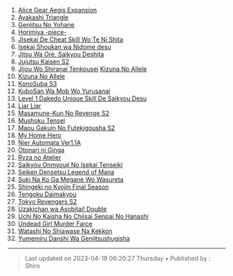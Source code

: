 <!-- Ini merupakan format bawaan khusus website kuhaku.id, mengubah format mungkin tidak dapat ditampilkan dengan baik pada website. -->

<!-- List anime -->
1. [Alice Gear Aegis Expansion](https://db.shirozone.workers.dev/0:/[1080P]%20ANIME%20ONGOING/[kuhaku.id]%20Alice%20Gear%20Aegis%20Expansion/ "Alice Gear Aegis Expansion")
2. [Ayakashi Triangle](https://db.shirozone.workers.dev/0:/[1080P]%20ANIME%20ONGOING/[kuhaku.id]%20Ayakashi%20Triangle/ "Ayakashi Triangle")
3. [Genjitsu No Yohane](https://db.shirozone.workers.dev/0:/[1080P]%20ANIME%20ONGOING/[kuhaku.id]%20Genjitsu%20No%20Yohane%20Sunshine%20In%20The%20Mirror/ "Genjitsu No Yohane")
4. [Horimiya -piece-](https://db.shirozone.workers.dev/0:/[1080P]%20ANIME%20ONGOING/[kuhaku.id]%20Horimiya%20-piece-/ "Horimiya -piece-")
6. [JIsekai De Cheat Skill Wo Te Ni Shita](https://db.shirozone.workers.dev/0:/[1080P]%20ANIME%20ONGOING/[kuhaku.id]%20Isekai%20De%20Cheat%20Skill%20Wo%20Te%20Ni%20Shita%20Ore%20Wa%20%20Genjitsu%20Sekai%20Wo%20Mo%20Musou%20Suru%20-%20Level%20Up%20Wa%20Jinsei%20Wo%20Kaeta/ "JIsekai De Cheat Skill Wo Te Ni Shita")
8. [Isekai Shoukan wa Nidome desu](https://db.shirozone.workers.dev/0:/[1080P]%20ANIME%20ONGOING/[kuhaku.id]%20Isekai%20Shoukan%20wa%20Nidome%20desu/ "Isekai Shoukan wa Nidome desu")
9. [Jitsu Wa Ore, Saikyou Deshita](https://db.shirozone.workers.dev/0:/[1080P]%20ANIME%20ONGOING/[kuhaku.id]%20Jitsu%20Wa%20Ore,%20Saikyou%20Deshita/ "Jitsu Wa Ore, Saikyou Deshita")
10. [Jujutsu Kaisen S2](https://db.shirozone.workers.dev/0:/[1080P]%20ANIME%20ONGOING/[kuhaku.id]%20Jujutsu%20Kaisen%20S2/ "Jujutsu Kaisen S2")
11. [Jijou Wo Shiranai Tenkousei](https://db.shirozone.workers.dev/0:/[1080P]%20ANIME%20ONGOING/[kuhaku.id]%20Jijou%20Wo%20Shiranai%20Tenkousei%20Ga%20Guigui%20Kuru/ "Jijou Wo Shiranai Tenkousei")
 [Kizuna No Allele](https://db.shirozone.workers.dev/0:/[1080P]%20ANIME%20ONGOING/[kuhaku.id]%20Kizuna%20No%20Allele/ "Kizuna No Allele")
14. [Kizuna No Allele](https://db.shirozone.workers.dev/0:/[1080P]%20ANIME%20ONGOING/[kuhaku.id]%20Kizuna%20No%20Allele/ "Kizuna No Allele")
15. [KonoSuba S3](https://db.shirozone.workers.dev/0:/[1080P]%20ANIME%20ONGOING/[kuhaku.id]%20Kono%20Subarashii%20Sekai%20ni%20Shukufuku%20wo!%20S3/ "KonoSuba S3")
16. [KuboSan Wa Mob Wo Yurusanai](https://db.shirozone.workers.dev/0:/[1080P]%20ANIME%20ONGOING/[kuhaku.id]%20Kubo-San%20Wa%20Mob%20Wo%20Yurusanai/ "KuboSan Wa Mob Wo Yurusanai")
17. [Level 1 Dakedo Unique Skill De Saikyou Desu](https://db.shirozone.workers.dev/0:/[1080P]%20ANIME%20ONGOING/[kuhaku.id]%20Level%201%20Dakedo%20Unique%20Skill%20De%20Saikyou%20Desu/ "Level 1 Dakedo Unique Skill De Saikyou Desu")
18. [Liar Liar](https://db.shirozone.workers.dev/0:/[1080P]%20ANIME%20ONGOING/[kuhaku.id]%20Liar%20Liar/ "Liar Liar")
19. [Masamune-Kun No Revenge S2](https://db.shirozone.workers.dev/0:/[1080P]%20ANIME%20ONGOING/[kuhaku.id]%20Masamune-Kun%20No%20Revenge%20S2/ " Masamune-Kun No Revenge S2")
20. [Mushoku Tensei](https://db.shirozone.workers.dev/0:/[1080P]%20ANIME%20ONGOING/[kuhaku.id]%20Mushoku%20Tensei%20S2/ " Mushoku Tensei")
21. [Maou Gakuin No Futekigousha S2](https://db.shirozone.workers.dev/0:/[1080P]%20ANIME%20ONGOING/[kuhaku.id]%20Maou%20Gakuin%20No%20Futekigousha%20S2/ "Maou Gakuin No Futekigousha S2")
22. [My Home Hero](https://db.shirozone.workers.dev/0:/[1080P]%20ANIME%20ONGOING/[kuhaku.id]%20My%20Home%20Hero/ "My Home Hero")
23. [Nier Automata Ver1.1A](https://db.shirozone.workers.dev/0:/[1080P]%20ANIME%20ONGOING/[kuhaku.id]%20Nier%20Automata%20Ver1.1A/ "Nier Automata Ver1.1A")
24. [Otonari ni Ginga](https://db.shirozone.workers.dev/0:/[1080P]%20ANIME%20ONGOING/[kuhaku.id]%20Otonari%20ni%20Ginga/ "Otonari ni Ginga")
25. [Ryza no Atelier](https://db.shirozone.workers.dev/0:/[1080P]%20ANIME%20ONGOING/[kuhaku.id]%20Ryza%20no%20Atelier/ "Ryza no Atelier")
26. [Saikyou Onmyouji No Isekai Tenseiki](https://db.shirozone.workers.dev/0:/[1080P]%20ANIME%20ONGOING/[kuhaku.id]%20Saikyou%20Onmyouji%20No%20Isekai%20Tenseiki/ "Saikyou Onmyouji No Isekai Tenseiki")
27. [Seiken Densetsu Legend of Mana](https://db.shirozone.workers.dev/0:/[1080P]%20ANIME%20ONGOING/[kuhaku.id]%20Seiken%20Densetsu%20Legend%20of%20Mana%20-%20The%20Teardrop%20Crystal/ "Seiken Densetsu Legend of Mana")
28. [Suki Na Ko Ga Megane Wo Wasureta](https://db.shirozone.workers.dev/0:/[1080P]%20ANIME%20ONGOING/[kuhaku.id]%20Suki%20Na%20Ko%20Ga%20Megane%20Wo%20Wasureta/ "Suki Na Ko Ga Megane Wo Wasureta")
29. [Shingeki no Kyojin Final Season](https://db.shirozone.workers.dev/0:/[1080P]%20ANIME%20ONGOING/[kuhaku.id]%20Shingeki%20no%20Kyojin:%20The%20Final%20Season/Season%204/ "Shingeki no Kyojin Final Season")
30. [Tengoku Daimakyou](https://db.shirozone.workers.dev/0:/[1080P]%20ANIME%20ONGOING/[kuhaku.id]%20Tengoku%20Daimakyou/ "Tengoku Daimakyou")
31. [Tokyo Revengers S2](https://db.shirozone.workers.dev/0:/[1080P]%20ANIME%20ONGOING/[kuhaku.id]%20Tokyo%20Revengers/ "Tokyo Revengers S2")
33. [Uzakichan wa Asobitai! Double](https://db.shirozone.workers.dev/0:/[1080P]%20ANIME%20ONGOING/[kuhaku.id]%20Uzaki-chan%20wa%20Asobitai!%20Double/ "Uzakichan wa Asobitai! Double")
34. [Uchi No Kaisha No Chiisai Senpai No Hanashi](https://db.shirozone.workers.dev/0:/[1080P]%20ANIME%20ONGOING/[kuhaku.id]%20Uchi%20No%20Kaisha%20No%20Chiisai%20Senpai%20No%20Hanashi/ "Uchi No Kaisha No Chiisai Senpai No Hanashi")
35. [Undead Girl Murder Farce](https://db.shirozone.workers.dev/0:/[1080P]%20ANIME%20ONGOING/[kuhaku.id]%20Undead%20Girl%20Murder%20Farce/ "Undead Girl Murder Farce")
36. [Watashi No Shiawase Na Kekkon](https://db.shirozone.workers.dev/0:/[1080P]%20ANIME%20ONGOING/[kuhaku.id]%20Watashi%20No%20Shiawase%20Na%20Kekkon/ "Watashi No Shiawase Na Kekkon")
37. [Yumemiru Danshi Wa Genjitsushugisha](https://db.shirozone.workers.dev/0:/[1080P]%20ANIME%20ONGOING/[kuhaku.id]%20Yumemiru%20Danshi%20Wa%20Genjitsushugisha/ "Yumemiru Danshi Wa Genjitsushugisha")
<!-- Akhir dari List anime -->

------------

> Last updated on 2023-04-19 06:20:27 Thursday &bull;
> Published by : Shiro

<!-- Gunakan website berikut untuk mengedit markdown dengan mudah :) -->
<!-- https://markdown-editor.github.io/ -->
